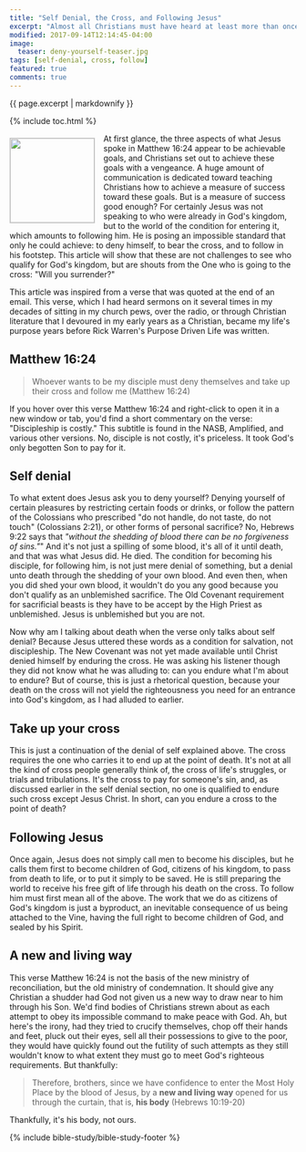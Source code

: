 ```yaml
---
title: "Self Denial, the Cross, and Following Jesus"
excerpt: "Almost all Christians must have heard at least more than once sermons that encourage them to deny themselves, take up their cross, and follow Jesus as both a commandment and a promise that they would experience peace, joy, and ultimately a more fulfilling Christian life. Is this what Jesus had in mind when he spoke these words?"
modified: 2017-09-14T12:14:45-04:00
image:
  teaser: deny-yourself-teaser.jpg
tags: [self-denial, cross, follow] 
featured: true
comments: true
---
```

 
{{ page.excerpt | markdownify }}

{% include toc.html %}

<!-- a href="{{ site.url }}{% post_url 2017-08-15-Entering-Gods-Rest-Viet %}"><em>(Bấm vào đây để đọc tiếng Việt)</em></a -->

<img alt src="{{ site.url }}/assets/images/deny-yourself-teaser.jpg" style="border: 1px solid #cccccc; margin: 7px 15px 0px 0px; max-width: 100%; height: 148px; padding: 0px; float: left;">
At first glance, the three aspects of what Jesus spoke in Matthew 16:24 appear to be achievable goals, and Christians set out to achieve these goals with a vengeance. A huge amount of communication is dedicated toward teaching Christians how to achieve a measure of success toward these goals. But is a measure of success good enough? For certainly Jesus was not speaking to who were already in God's kingdom, but to the world of the condition for entering it, which amounts to following him. He is posing an impossible standard that only he could achieve: to deny himself, to bear the cross, and to follow in his footstep. This article will show that these are not challenges to see who qualify for God's kingdom, but are shouts from the One who is going to the cross: "Will you surrender?"

This article was inspired from a verse that was quoted at the end of an email. This verse, which I had heard sermons on it several times in my decades of sitting in my church pews, over the radio, or through Christian literature that I devoured in my early years as a Christian, became my life's purpose years before Rick Warren's Purpose Driven Life was written.

## Matthew 16:24
> Whoever wants to be my disciple must deny themselves and take up their cross and follow me (Matthew 16:24)

If you hover over this verse Matthew 16:24 and right-click to open it in a new window or tab, you'd find a short commentary on the verse: "Discipleship is costly." This subtitle is found in the NASB, Amplified, and various other versions. No, disciple is not costly, it's priceless. It took God's only begotten Son to pay for it.

## Self denial

To what extent does Jesus ask you to deny yourself? Denying yourself of certain pleasures by restricting certain foods or drinks, or follow the pattern of the Colossians who prescribed "do not handle, do not taste, do not touch" (Colossians 2:21), or other forms of personal sacrifice? No, Hebrews 9:22 says that *"without the shedding of blood there can be no forgiveness of sins."*" And it's not just a spilling of some blood, it's all of it until death, and that was what Jesus did. He died. The condition for becoming his disciple, for following him, is not just mere denial of something, but a denial unto death through the shedding of your own blood. And even then, when you did shed your own blood, it wouldn't do you any good because you don't qualify as an unblemished sacrifice. The Old Covenant requirement for sacrificial beasts is they have to be accept by the High Priest as unblemished. Jesus is unblemished but you are not.

Now why am I talking about death when the verse only talks about self denial? Because Jesus uttered these words as a condition for salvation, not discipleship. The New Covenant was not yet made available until Christ denied himself by enduring the cross. He was asking his listener though they did not know what he was alluding to: can you endure what I'm about to endure? But of course, this is just a rhetorical question, because your death on the cross will not yield the righteousness you need for an entrance into God's kingdom, as I had alluded to earlier.

## Take up your cross

This is just a continuation of the denial of self explained above. The cross requires the one who carries it to end up at the point of death. It's not at all the kind of cross people generally think of, the cross of life's struggles, or trials and tribulations. It's the cross to pay for someone's sin, and, as discussed earlier in the self denial section, no one is qualified to endure such cross except Jesus Christ. In short, can you endure a cross to the point of death?

## Following Jesus

Once again, Jesus does not simply call men to become his disciples, but he calls them first to become children of God, citizens of his kingdom, to pass from death to life, or to put it simply to be saved. He is still preparing the world to receive his free gift of life through his death on the cross. To follow him must first mean all of the above. The work that we do as citizens of God's kingdom is just a byproduct, an inevitable consequence of us being attached to the Vine, having the full right to become children of God, and sealed by his Spirit.

## A new and living way

This verse Matthew 16:24 is not the basis of the new ministry of reconciliation, but the old ministry of condemnation. It should give any Christian a shudder had God not given us a new way to draw near to him through his Son. We'd find bodies of Christians strewn about as each attempt to obey its impossible command to make peace with God. Ah, but here's the irony, had they tried to crucify themselves, chop off their hands and feet, pluck out their eyes, sell all their possessions to give to the poor, they would have quickly found out the futility of such attempts as they still wouldn't know to what extent they must go to meet God's righteous requirements. But thankfully:

> Therefore, brothers, since we have confidence to enter the Most Holy Place by the blood of Jesus, by a <strong>new and living way</strong> opened for us through the curtain, that is, <strong>his body</strong> (Hebrews 10:19-20)

Thankfully, it's his body, not ours.

{% include bible-study/bible-study-footer %}

